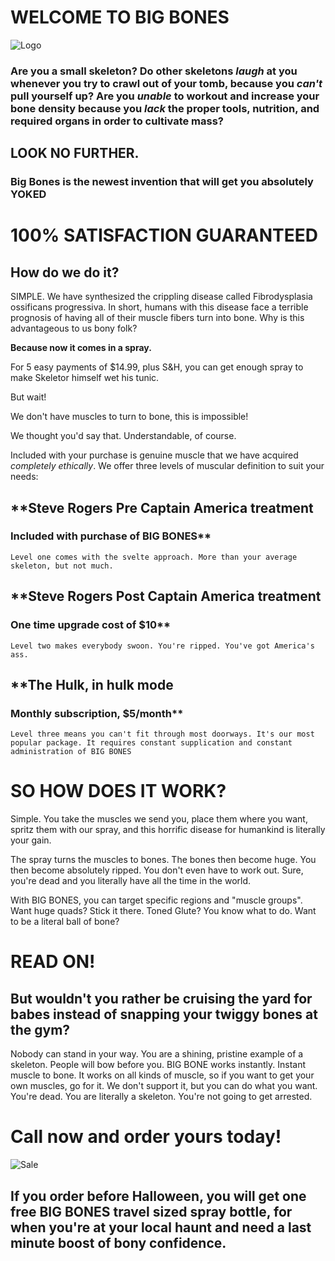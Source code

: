 # WELCOME TO BIG BONES

![Logo](https://i.imgur.com/7hNWJ2L.png)

### Are you a small skeleton? Do other skeletons _laugh_ at you whenever you try to crawl out of your tomb, because you _can't_ pull yourself up? Are you _unable_ to workout and increase your bone density because you _lack_ the proper tools, nutrition, and required organs in order to cultivate mass?

## LOOK NO FURTHER.

### Big Bones is the newest invention that will get you absolutely **YOKED**

# **100% SATISFACTION GUARANTEED**

## How do we do it?

SIMPLE. We have synthesized the crippling disease called Fibrodysplasia ossificans progressiva. In short, humans with this disease face a terrible prognosis of having all of their muscle fibers turn into bone. Why is this advantageous to us bony folk?

**Because now it comes in a spray.**

For 5 easy payments of $14.99, plus S&H, you can get enough spray to make Skeletor himself wet his tunic.

But wait!

We don't have muscles to turn to bone, this is impossible!

We thought you'd say that. Understandable, of course.

Included with your purchase is genuine muscle that we have acquired _completely ethically_. We offer three levels of muscular definition to suit your needs:

## **Steve Rogers Pre Captain America treatment 
### Included with purchase of BIG BONES**

```Level one comes with the svelte approach. More than your average skeleton, but not much. ```

## **Steve Rogers Post Captain America treatment
### One time upgrade cost of $10**

```Level two makes everybody swoon. You're ripped. You've got America's ass.```

## **The Hulk, in hulk mode
### Monthly subscription, $5/month**

```Level three means you can't fit through most doorways. It's our most popular package. It requires constant supplication and constant administration of BIG BONES ```


# **SO HOW DOES IT WORK?**

Simple. You take the muscles we send you, place them where you want, spritz them with our spray, and this horrific disease for humankind is literally your gain.

The spray turns the muscles to bones.
The bones then become huge.
You then become absolutely ripped. 
You don't even have to work out. Sure, you're dead and you literally have all the time in the world.

With BIG BONES, you can target specific regions and "muscle groups". Want huge quads? Stick it there. Toned Glute? You know what to do. Want to be a literal ball of bone? 

# READ ON!

## But wouldn't you rather be cruising the yard for babes instead of snapping your twiggy bones at the gym?

Nobody can stand in your way. You are a shining, pristine example of a skeleton. People will bow before you. BIG BONE works instantly. Instant muscle to bone. It works on all kinds of muscle, so if you want to get your own muscles, go for it. We don't support it, but you can do what you want. You're dead. You are literally a skeleton. You're not going to get arrested.

# Call now and order yours today!

![Sale](https://i.imgur.com/RU3ZrRI.png)

## If you order before Halloween, you will get one free BIG BONES travel sized spray bottle, for when you're at your local haunt and need a last minute boost of bony confidence. 
